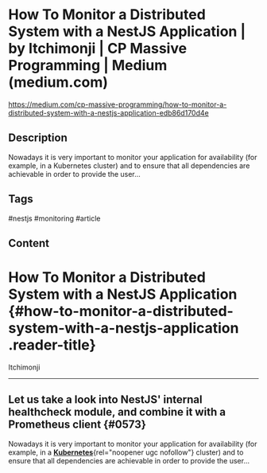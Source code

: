 # How To Monitor a Distributed System with a NestJS Application | by Itchimonji | CP Massive Programming | Medium (medium.com)

<https://medium.com/cp-massive-programming/how-to-monitor-a-distributed-system-with-a-nestjs-application-edb86d170d4e>

## Description

Nowadays it is very important to monitor your application for availability (for example, in a Kubernetes cluster) and to ensure that all dependencies are achievable in order to provide the user…

## Tags

#nestjs #monitoring #article

## Content

# How To Monitor a Distributed System with a NestJS Application {#how-to-monitor-a-distributed-system-with-a-nestjs-application .reader-title}

Itchimonji

------------------------------------------------------------------------

## Let us take a look into NestJS' internal healthcheck module, and combine it with a Prometheus client {#0573}

Nowadays it is very important to monitor your application for availability (for example, in a [**Kubernetes**](https://kubernetes.io/){rel="noopener ugc nofollow"} cluster) and to ensure that all dependencies are achievable in order to provide the user...
